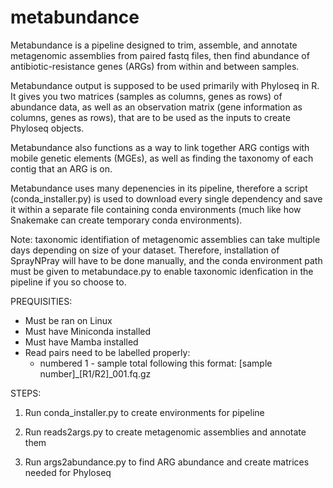 # metabundance

Metabundance is a pipeline designed to trim, assemble, and annotate metagenomic assemblies from paired fastq files, then find abundance of antibiotic-resistance genes (ARGs) from within and between samples.

Metabundance output is supposed to be used primarily with Phyloseq in R. It gives you two matrices (samples as columns, genes as rows) of abundance data, as well as an observation matrix (gene information as columns, genes as rows), that are to be used as the inputs to create Phyloseq objects. 

Metabundance also functions as a way to link together ARG contigs with mobile genetic elements (MGEs), as well as finding the taxonomy of each contig that an ARG is on.

Metabundance uses many depenencies in its pipeline, therefore a script (conda_installer.py) is used to download every single dependency and save it within a separate file containing conda environments (much like how Snakemake can create temporary conda environments).

Note: taxonomic identifiation of metagenomic assemblies can take multiple days depending on size of your dataset. Therefore, installation of SprayNPray will have to be done manually, and the conda environment path must be given to metabundace.py to enable taxonomic idenfication in the pipeline if you so choose to.

PREQUISITIES:
- Must be ran on Linux
- Must have Miniconda installed
- Must have Mamba installed
- Read pairs need to be labelled properly:
  - numbered 1 - sample total following this format: [sample number]_[R1/R2]_001.fq.gz

STEPS:

1. Run conda_installer.py to create environments for pipeline

2. Run reads2args.py to create metagenomic assemblies and annotate them

3. Run args2abundance.py to find ARG abundance and create matrices needed for Phyloseq

